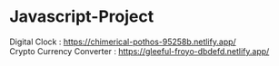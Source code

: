 ﻿# Javascript-Project
Digital Clock : https://chimerical-pothos-95258b.netlify.app/
<br>
Crypto Currency Converter : https://gleeful-froyo-dbdefd.netlify.app/
